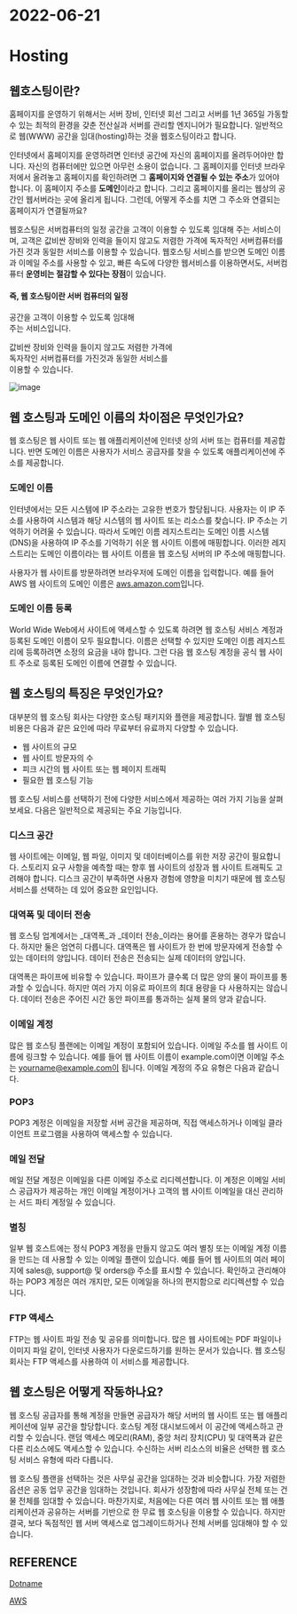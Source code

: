 # 2022-06-21 

# Hosting

## 웹호스팅이란?

홈페이지를 운영하기 위해서는 서버 장비, 인터넷 회선 그리고 서버를 1년 365일 가동할 수 있는 최적의 환경을 갖춘 전산실과 서버를 관리할 엔지니어가 필요합니다. 일반적으로 웹(WWW) 공간을 임대(hosting)하는 것을 웹호스팅이라고 합니다.

인터넷에서 홈페이지를 운영하려면 인터넷 공간에 자신의 홈페이지를 올려두어야만 합니다. 자신의 컴퓨터에만 있으면 아무런 소용이 없습니다. 그 홈페이지를 인터넷 브라우저에서 올려놓고 홈페이지를 확인하려면 그  **홈페이지와 연결될 수 있는 주소**가 있어야 합니다. 이 홈페이지 주소를  **도메인**이라고 합니다. 그리고 홈페이지를 올리는 웹상의 공간인 웹서버라는 곳에 올리게 됩니다. 그런데, 어떻게 주소를 치면 그 주소와 연결되는 홈페이지가 연결될까요?  
  
웹호스팅은 서버컴퓨터의 일정 공간을 고객이 이용할 수 있도록 임대해 주는 서비스이며, 고객은 값비싼 장비와 인력을 들이지 않고도 저렴한 가격에 독자적인 서버컴퓨터를 가진 것과 동일한 서비스를 이용할 수 있습니다. 웹호스팅 서비스를 받으면 도메인 이름과 이메일 주소를 사용할 수 있고, 빠른 속도에 다양한 웹서비스를 이용하면서도, 서버컴퓨터  **운영비는 절감할 수 있다는 장점**이 있습니다.

#### 즉, 웹 호스팅이란 서버 컴퓨터의 일정  
공간을 고객이 이용할 수 있도록 임대해  
주는 서비스입니다.

값비싼 장비와 인력을 들이지 않고도 저렴한 가격에  
독자작인 서버컴퓨터를 가진것과 동일한 서비스를  
이용할 수 있습니다.

![image](https://user-images.githubusercontent.com/39118437/174779547-5fea0202-803f-4fc2-8abf-e8dfcfa5539d.png)


## 웹 호스팅과 도메인 이름의 차이점은 무엇인가요?

웹 호스팅은 웹 사이트 또는 웹 애플리케이션에 인터넷 상의 서버 또는 컴퓨터를 제공합니다. 반면 도메인 이름은 사용자가 서비스 공급자를 찾을 수 있도록 애플리케이션에 주소를 제공합니다.  

### 도메인 이름

인터넷에서는 모든 시스템에 IP 주소라는 고유한 번호가 할당됩니다. 사용자는 이 IP 주소를 사용하여 시스템과 해당 시스템의 웹 사이트 또는 리소스를 찾습니다. IP 주소는 기억하기 어려울 수 있습니다. 따라서 도메인 이름 레지스트리는 도메인 이름 시스템(DNS)을 사용하여 IP 주소를 기억하기 쉬운 웹 사이트 이름에 매핑합니다. 이러한 레지스트리는 도메인 이름이라는 웹 사이트 이름을 웹 호스팅 서버의 IP 주소에 매핑합니다.

사용자가 웹 사이트를 방문하려면 브라우저에 도메인 이름을 입력합니다. 예를 들어 AWS 웹 사이트의 도메인 이름은 [aws.amazon.com](https://aws.amazon.com/ko/)입니다.  

### 도메인 이름 등록

World Wide Web에서 사이트에 액세스할 수 있도록 하려면 웹 호스팅 서비스 계정과 등록된 도메인 이름이 모두 필요합니다. 이름은 선택할 수 있지만 도메인 이름 레지스트리에 등록하려면 소정의 요금을 내야 합니다. 그런 다음 웹 호스팅 계정을 공식 웹 사이트 주소로 등록된 도메인 이름에 연결할 수 있습니다.

## 웹 호스팅의 특징은 무엇인가요?

대부분의 웹 호스팅 회사는 다양한 호스팅 패키지와 플랜을 제공합니다. 월별 웹 호스팅 비용은 다음과 같은 요인에 따라 무료부터 유료까지 다양할 수 있습니다.

-   웹 사이트의 규모
-   웹 사이트 방문자의 수
-   피크 시간의 웹 사이트 또는 웹 페이지 트래픽
-   필요한 웹 호스팅 기능

웹 호스팅 서비스를 선택하기 전에 다양한 서비스에서 제공하는 여러 가지 기능을 살펴보세요. 다음은 일반적으로 제공되는 주요 기능입니다.

### 디스크 공간

웹 사이트에는 이메일, 웹 파일, 이미지 및 데이터베이스를 위한 저장 공간이 필요합니다. 스토리지 요구 사항을 예측할 때는 향후 웹 사이트의 성장과 웹 사이트 트래픽도 고려해야 합니다. 디스크 공간이 부족하면 사용자 경험에 영향을 미치기 때문에 웹 호스팅 서비스를 선택하는 데 있어 중요한 요인입니다.  

### 대역폭 및 데이터 전송

웹 호스팅 업계에서는  _대역폭_과  _데이터 전송_이라는 용어를 혼용하는 경우가 많습니다. 하지만 둘은 엄연히 다릅니다. 대역폭은 웹 사이트가 한 번에 방문자에게 전송할 수 있는 데이터의 양입니다. 데이터 전송은 전송되는 실제 데이터의 양입니다.  

대역폭은 파이프에 비유할 수 있습니다. 파이프가 클수록 더 많은 양의 물이 파이프를 통과할 수 있습니다. 하지만 여러 가지 이유로 파이프의 최대 용량을 다 사용하지는 않습니다. 데이터 전송은 주어진 시간 동안 파이프를 통과하는 실제 물의 양과 같습니다.

### 이메일 계정

많은 웹 호스팅 플랜에는 이메일 계정이 포함되어 있습니다. 이메일 주소를 웹 사이트 이름에 링크할 수 있습니다. 예를 들어 웹 사이트 이름이 example.com이면 이메일 주소는 yourname@example.com이 됩니다. 이메일 계정의 주요 유형은 다음과 같습니다.  

### POP3

POP3 계정은 이메일을 저장할 서버 공간을 제공하며, 직접 액세스하거나 이메일 클라이언트 프로그램을 사용하여 액세스할 수 있습니다.

### 메일 전달

메일 전달 계정은 이메일을 다른 이메일 주소로 리디렉션합니다. 이 계정은 이메일 서비스 공급자가 제공하는 개인 이메일 계정이거나 고객의 웹 사이트 이메일을 대신 관리하는 서드 파티 계정일 수 있습니다.  

### 별칭

일부 웹 호스트에는 정식 POP3 계정을 만들지 않고도 여러 별칭 또는 이메일 계정 이름을 만드는 데 사용할 수 있는 이메일 플랜이 있습니다. 예를 들어 웹 사이트의 여러 페이지에 sales@, support@ 및 orders@ 주소를 표시할 수 있습니다. 확인하고 관리해야 하는 POP3 계정은 여러 개지만, 모든 이메일을 하나의 편지함으로 리디렉션할 수 있습니다.

### FTP 액세스

FTP는 웹 사이트 파일 전송 및 공유를 의미합니다. 많은 웹 사이트에는 PDF 파일이나 이미지 파일 같이, 인터넷 사용자가 다운로드하기를 원하는 문서가 있습니다. 웹 호스팅 회사는 FTP 액세스를 사용하여 이 서비스를 제공합니다.

## 웹 호스팅은 어떻게 작동하나요?

웹 호스팅 공급자를 통해 계정을 만들면 공급자가 해당 서버의 웹 사이트 또는 웹 애플리케이션에 일부 공간을 할당합니다. 호스팅 계정 대시보드에서 이 공간에 액세스하고 관리할 수 있습니다. 랜덤 액세스 메모리(RAM), 중앙 처리 장치(CPU) 및 대역폭과 같은 다른 리소스에도 액세스할 수 있습니다. 수신하는 서버 리소스의 비율은 선택한 웹 호스팅 서비스 유형에 따라 다릅니다.

웹 호스팅 플랜을 선택하는 것은 사무실 공간을 임대하는 것과 비슷합니다. 가장 저렴한 옵션은 공동 업무 공간을 임대하는 것입니다. 회사가 성장함에 따라 사무실 전체 또는 건물 전체를 임대할 수 있습니다. 마찬가지로, 처음에는 다른 여러 웹 사이트 또는 웹 애플리케이션과 공유하는 서버를 기반으로 한 무료 웹 호스팅을 이용할 수 있습니다. 하지만 결국, 보다 독점적인 웹 서버 액세스로 업그레이드하거나 전체 서버를 임대해야 할 수 있습니다.

## REFERENCE
[Dotname](https://ko.wix.com/blog/post/what-is-a-domain)   
   
[AWS](https://aws.amazon.com/ko/what-is/web-hosting/)      
